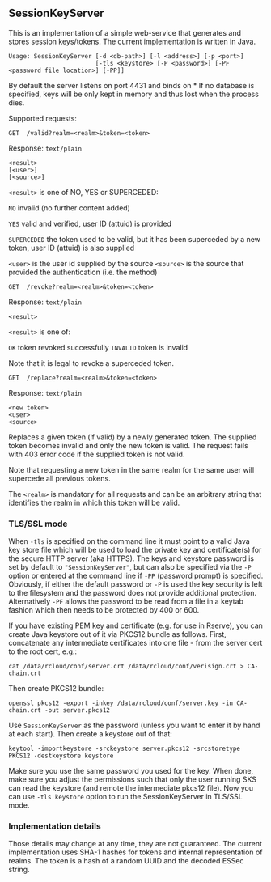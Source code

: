  SessionKeyServer
------------------

This is an implementation of a simple web-service that generates and
stores session keys/tokens. The current implementation is written in
Java.

    Usage: SessionKeyServer [-d <db-path>] [-l <address>] [-p <port>]
                            [-tls <keystore> [-P <password>] [-PF <password file location>] [-PP]]

By default the server listens on port 4431 and binds on *
If no database is specified, keys will be only kept in memory and
thus lost when the process dies.


Supported requests:

    GET  /valid?realm=<realm>&token=<token>

Response: `text/plain`

    <result>
    [<user>]
    [<source>]

`<result>`  is one of NO, YES or SUPERCEDED:

`NO`          invalid (no further content added)

`YES`         valid and verified, user ID (attuid) is provided

`SUPERCEDED`  the token used to be valid, but it has been superceded by
            a new token, user ID (attuid) is also supplied

`<user>`   is the user id supplied by the source
`<source>` is the source that provided the authentication (i.e. the
	   method)


    GET  /revoke?realm=<realm>&token=<token>

Response: `text/plain`

    <result>

`<result>` is one of:

`OK`       token revoked successfully
`INVALID`  token is invalid

Note that it is legal to revoke a superceded token.


    GET  /replace?realm=<realm>&token=<token>

Response: `text/plain`

    <new token>
    <user>
    <source>

Replaces a given token (if valid) by a newly generated token. The
supplied token becomes invalid and only the new token is valid.
The request fails with 403 error code if the supplied token is not
valid.


Note that requesting a new token in the same realm for the same user
will supercede all previous tokens.

The `<realm>` is mandatory for all requests and can be an arbitrary
string that identifies the realm in which this token will be valid.

### TLS/SSL mode

When `-tls` is specified on the command line it must point to a valid
Java key store file which will be used to load the private key and
certificate(s) for the secure HTTP server (aka HTTPS). The keys and
keystore password is set by default to `"SessionKeyServer"`, but can
also be specified via the `-P` option or entered at the command line
if `-PP` (password prompt) is specified. Obviously, if either the
default password or `-P` is used the key security is left to the
filesystem and the password does not provide additional protection.
Alternatively `-PF` allows the password to be read from a file in a keytab fashion
which then needs to be protected by 400 or 600.

If you have existing PEM key and certificate (e.g. for use in Rserve),
you can create Java keystore out of it via PKCS12 bundle as
follows. First, concatenate any intermediate certificates into one
file - from the server cert to the root cert, e.g.:

    cat /data/rcloud/conf/server.crt /data/rcloud/conf/verisign.crt > CA-chain.crt

Then create PKCS12 bundle:

    openssl pkcs12 -export -inkey /data/rcloud/conf/server.key -in CA-chain.crt -out server.pkcs12

Use `SessionKeyServer` as the password (unless you want to enter it by
hand at each start). Then create a keystore out of that:

    keytool -importkeystore -srckeystore server.pkcs12 -srcstoretype PKCS12 -destkeystore keystore    

Make sure you use the same password you used for the key. When done,
make sure you adjust the permissions such that only the user running
SKS can read the keystore (and remote the intermediate pkcs12
file). Now you can use `-tls keystore` option to run the
SessionKeyServer in TLS/SSL mode.


### Implementation details

Those details may change at any time, they are not guaranteed. The
current implementation uses SHA-1 hashes for tokens and internal
representation of realms. The token is a hash of a random UUID and the
decoded ESSec string.
